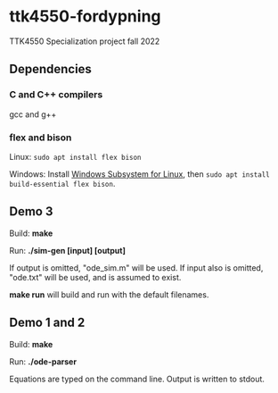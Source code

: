 # ttk4550-fordypning

TTK4550 Specialization project fall 2022

## Dependencies

### C and C++ compilers

gcc and g++

### flex and bison

Linux: `sudo apt install flex bison`

Windows: Install [Windows Subsystem for Linux](https://learn.microsoft.com/en-us/windows/wsl/setup/environment), then `sudo apt install build-essential flex bison`.

## Demo 3

Build: **make**

Run: **./sim-gen [input] [output]**

If output is omitted, "ode_sim.m" will be used. If input also is omitted, "ode.txt" will be used, and is assumed to exist.

**make run** will build and run with the default filenames.

## Demo 1 and 2

Build: **make**

Run: **./ode-parser**

Equations are typed on the command line. Output is written to stdout.

